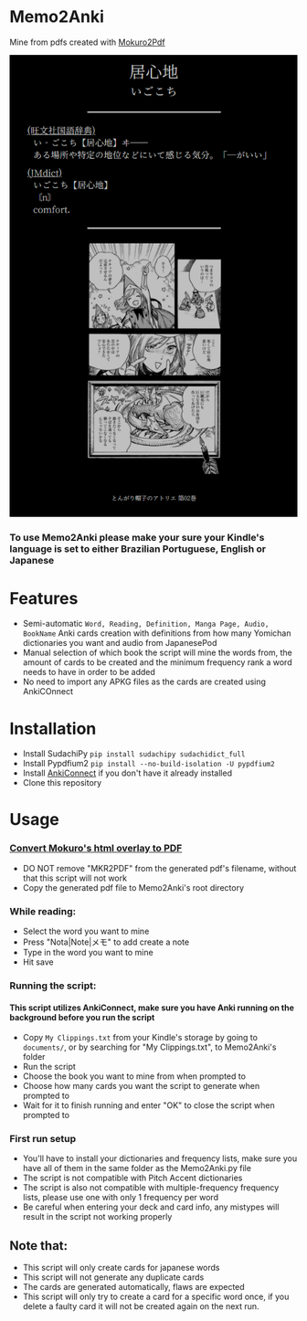 # Memo2Anki
Mine from pdfs created with [Mokuro2Pdf](https://github.com/Kartoffel0/Mokuro2Pdf)
<p align="center">
  <img src="Memo2Anki-card.png">
</p>

### To use Memo2Anki please make your sure your Kindle's language is set to either Brazilian Portuguese, English or Japanese

# Features
- Semi-automatic ```Word, Reading, Definition, Manga Page, Audio, BookName``` Anki cards creation with definitions from how many Yomichan dictionaries you want and audio from JapanesePod
- Manual selection of which book the script will mine the words from, the amount of cards to be created and the minimum frequency rank a word needs to have in order to be added
- No need to import any APKG files as the cards are created using AnkiCOnnect

# Installation
- Install SudachiPy
`pip install sudachipy sudachidict_full`
- Install Pypdfium2
`pip install --no-build-isolation -U pypdfium2`
- Install [AnkiConnect](https://ankiweb.net/shared/info/2055492159) if you don't have it already installed
- Clone this repository

# Usage
### [Convert Mokuro's html overlay to PDF](https://github.com/Kartoffel0/Mokuro2Pdf)
- DO NOT remove "MKR2PDF" from the generated pdf's filename, without that this script will not work
- Copy the generated pdf file to Memo2Anki's root directory

### While reading:
- Select the word you want to mine
- Press "Nota|Note|メモ" to add create a note
- Type in the word you want to mine
- Hit save

### Running the script:
#### This script utilizes AnkiConnect, make sure you have Anki running on the background before you run the script
- Copy `My Clippings.txt` from your Kindle's storage by going to ```documents/```, or by searching for "My Clippings.txt", to Memo2Anki's folder
- Run the script
- Choose the book you want to mine from when prompted to
- Choose how many cards you want the script to generate when prompted to
- Wait for it to finish running and enter "OK" to close the script when prompted to

### First run setup
- You'll have to install your dictionaries and frequency lists, make sure you have all of them in the same folder as the Memo2Anki.py file
- The script is not compatible with Pitch Accent dictionaries
- The script is also not compatible with multiple-frequency frequency lists, please use one with only 1 frequency per word
- Be careful when entering your deck and card info, any mistypes will result in the script not working properly

## Note that:
- This script will only create cards for japanese words
- This script will not generate any duplicate cards
- The cards are generated automatically, flaws are expected
- This script will only try to create a card for a specific word once, if you delete a faulty card it will not be created again on the next run.
